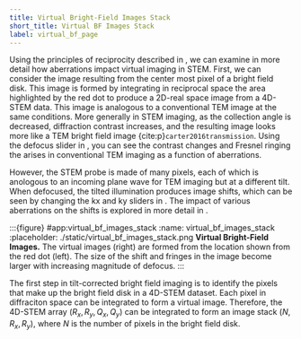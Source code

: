 ```yaml
---
title: Virtual Bright-Field Images Stack
short_title: Virtual BF Images Stack
label: virtual_bf_page
---
```


Using the principles of reciprocity described in [](#reciprocity_page), we can examine in more detail how aberrations impact virtual imaging in STEM. First, we can consider the image resulting from the center most pixel of a bright field disk. This image is formed by integrating in reciprocal space the area highlighted by the red dot to produce a 2D-real space image from a 4D-STEM data. This image is analogous to a conventional TEM image at the same conditions. More generally in STEM imaging, as the collection angle is decreased, diffraction contrast increases, and the resulting image looks more like a TEM bright field image {cite:p}`carter2016transmission`. Using the defocus slider in [](#virtual_bf_images_stack), you can see the contrast changes and Fresnel ringing the arises in conventional TEM imaging as a function of aberrations. 

However, the STEM probe is made of many pixels, each of which is anologous to an incoming plane wave for TEM imaging but at a different tilt. When defocused, the tilted illumination produces image shifts, which can be seen by changing the kx and ky sliders in [](#virtual_bf_images_stack). The impact of various aberrations on the shifts is explored in more detail in [](#aberration_fitting_page).

:::{figure} #app:virtual_bf_images_stack
:name: virtual_bf_images_stack
:placeholder: ./static/virtual_bf_images_stack.png
**Virtual Bright-Field Images.** The virtual images (right) are formed from the location shown from the red dot (left). The size of the shift and fringes in the image become larger with increasing magnitude of defocus.
:::

The first step in tilt-corrected bright field imaging is to identify the pixels that make up the bright field disk in a 4D-STEM dataset. Each pixel in diffraciton space can be integrated to form a virtual image. Therefore, the 4D-STEM array $\left(R_x, R_y,Q_x,Q_y\right)$ can be integrated to form an image stack $\left(N, R_x, R_y\right)$, where $N$ is the number of pixels in the bright field disk. 

